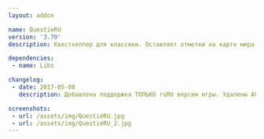 ```yaml
---
layout: addon

name: QuestieRU
version: '3.70'
description: Квестхелпер для классики. Оставляет отметки на карте мира, тем самым указывая вам, куда следует бежать для выполнения того или иного задания. 

dependencies:
 - name: Libs

changelog:
 - date: 2017-05-08
   description: Добавлена поддержка ТОЛЬКО ruRU версии игры. Удалены ACE библиотеки. Добавлена зависимость от !Libs.

screenshots:
 - url: /assets/img/QuestieRU.jpg
 - url: /assets/img/QuestieRU_2.jpg
---
```

